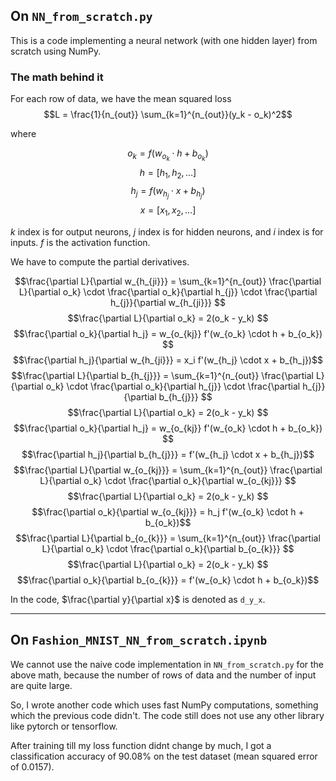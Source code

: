 ## On `NN_from_scratch.py`

This is a code implementing a neural network (with one hidden layer) from scratch using NumPy.

### The math behind it

For each row of data, we have the mean squared loss $$L = \frac{1}{n_{out}} \sum_{k=1}^{n_{out}}(y_k - o_k)^2$$

where

$$o_k = f(w_{o_k} \cdot h + b_{o_{k}})$$
$$h = [h_1, h_2, \dots]$$
$$h_j = f(w_{h_j} \cdot x + b_{h_{j}})$$
$$x = [x_1, x_2, \dots]$$

$k$ index is for output neurons, $j$ index is for hidden neurons, and $i$ index is for inputs. $f$ is the activation function.

We have to compute the partial derivatives.

$$\frac{\partial L}{\partial w_{h_{ji}}} = \sum_{k=1}^{n_{out}} \frac{\partial L}{\partial o_k} \cdot \frac{\partial o_k}{\partial h_{j}} \cdot \frac{\partial h_{j}}{\partial w_{h_{ji}}} $$
$$\frac{\partial L}{\partial o_k} = 2(o_k - y_k) $$
$$\frac{\partial o_k}{\partial h_j} = w_{o_{kj}} f'(w_{o_k} \cdot h + b_{o_k}) $$
$$\frac{\partial h_j}{\partial w_{h_{ji}}} = x_i f'(w_{h_j} \cdot x + b_{h_j})$$
$$ $$
$$\frac{\partial L}{\partial b_{h_{j}}} = \sum_{k=1}^{n_{out}} \frac{\partial L}{\partial o_k} \cdot \frac{\partial o_k}{\partial h_{j}} \cdot \frac{\partial h_{j}}{\partial b_{h_{j}}} $$
$$\frac{\partial L}{\partial o_k} = 2(o_k - y_k) $$
$$\frac{\partial o_k}{\partial h_j} = w_{o_{kj}} f'(w_{o_k} \cdot h + b_{o_k}) $$
$$\frac{\partial h_j}{\partial b_{h_{j}}} = f'(w_{h_j} \cdot x + b_{h_j})$$
$$ $$
$$\frac{\partial L}{\partial w_{o_{kj}}} = \sum_{k=1}^{n_{out}} \frac{\partial L}{\partial o_k} \cdot \frac{\partial o_k}{\partial w_{o_{kj}}} $$
$$\frac{\partial L}{\partial o_k} = 2(o_k - y_k) $$
$$\frac{\partial o_k}{\partial w_{o_{kj}}} = h_j f'(w_{o_k} \cdot h + b_{o_k})$$
$$ $$
$$\frac{\partial L}{\partial b_{o_{k}}} = \sum_{k=1}^{n_{out}} \frac{\partial L}{\partial o_k} \cdot \frac{\partial o_k}{\partial b_{o_{k}}} $$
$$\frac{\partial L}{\partial o_k} = 2(o_k - y_k) $$
$$\frac{\partial o_k}{\partial b_{o_{k}}} = f'(w_{o_k} \cdot h + b_{o_k})$$

In the code, $\frac{\partial y}{\partial x}$ is denoted as `d_y_x`.

---

## On `Fashion_MNIST_NN_from_scratch.ipynb`

We cannot use the naive code implementation in `NN_from_scratch.py` for the above math, because the number of rows of data and the number of input are quite large.

So, I wrote another code which uses fast NumPy computations, something which the previous code didn't.
The code still does not use any other library like pytorch or tensorflow.

After training till my loss function didnt change by much, I got a classification accuracy of 90.08% on the test dataset (mean squared error of 0.0157).


